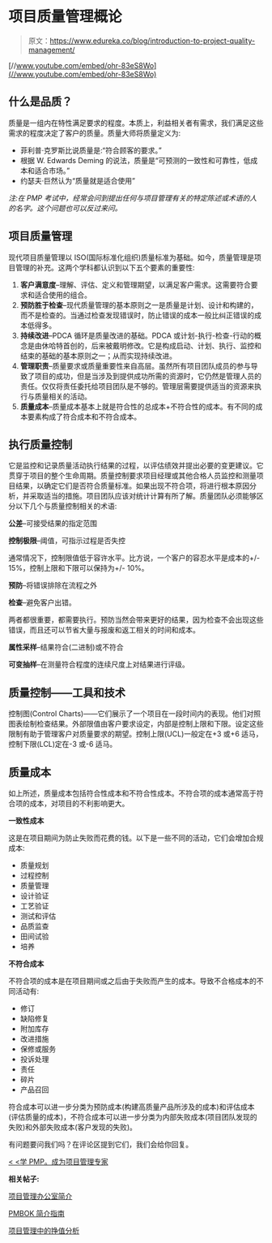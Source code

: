# 项目质量管理概论

> 原文：<https://www.edureka.co/blog/introduction-to-project-quality-management/>

[//www.youtube.com/embed/ohr-83eS8Wo](//www.youtube.com/embed/ohr-83eS8Wo)

## **什么是品质？**

质量是一组内在特性满足要求的程度。本质上，利益相关者有需求，我们满足这些需求的程度决定了客户的质量。质量大师将质量定义为:

*   菲利普·克罗斯比说质量是:“符合顾客的要求。”
*   根据 W. Edwards Deming 的说法，质量是“可预测的一致性和可靠性，低成本和适合市场。”
*   约瑟夫·巨然认为“质量就是适合使用”

*注:在 PMP 考试中，经常会问到提出任何与项目管理有关的特定陈述或术语的人的名字。这个问题也可以反过来问。*

## **项目质量管理**

现代项目质量管理以 ISO(国际标准化组织)质量标准为基础。如今，质量管理是项目管理的补充。这两个学科都认识到以下五个要素的重要性:

1.  **客户满意度**–理解、评估、定义和管理期望，以满足客户需求。这需要符合要求和适合使用的组合。
2.  **预防胜于检查**–现代质量管理的基本原则之一是质量是计划、设计和构建的，而不是检查的。当通过检查发现错误时，防止错误的成本一般比纠正错误的成本低得多。
3.  **持续改进**–PDCA 循环是质量改进的基础。PDCA 或计划-执行-检查-行动的概念是由休哈特首创的，后来被戴明修改。它是构成启动、计划、执行、监控和结束的基础的基本原则之一；从而实现持续改进。
4.  **管理职责**–质量要求或质量重要性来自高层。虽然所有项目团队成员的参与导致了项目的成功，但是当涉及到提供成功所需的资源时，它仍然是管理人员的责任。仅仅将责任委托给项目团队是不够的。管理层需要提供适当的资源来执行与质量相关的活动。
5.  **质量成本**–质量成本基本上就是符合性的总成本+不符合性的成本。有不同的成本要素构成了符合成本和不符合成本。

## **执行质量控制**

它是监控和记录质量活动执行结果的过程，以评估绩效并提出必要的变更建议。它贯穿于项目的整个生命周期。质量控制要求项目经理或其他合格人员监控和测量项目结果，以确定它们是否符合质量标准。如果出现不符合项，将进行根本原因分析，并采取适当的措施。项目团队应该对统计计算有所了解。质量团队必须能够区分以下几个与质量控制相关的术语:

**公差**–可接受结果的指定范围

**控制极限**–阈值，可指示过程是否失控

通常情况下，控制限值低于容许水平。比方说，一个客户的容忍水平是成本的+/- 15%，控制上限和下限可以保持为+/- 10%。

**预防**–将错误排除在流程之外

**检查**–避免客户出错。

两者都很重要，都需要执行。预防当然会带来更好的结果，因为检查不会出现这些错误，而且还可以节省大量与报废和返工相关的时间和成本。

**属性采样**–结果符合(二进制)或不符合

**可变抽样**–在测量符合程度的连续尺度上对结果进行评级。

## **质量控制——工具和技术**

控制图(Control Charts)——它们展示了一个项目在一段时间内的表现。他们对照图表绘制检查结果。外部限值由客户要求设定，内部是控制上限和下限。设定这些限制有助于管理客户对质量要求的期望。控制上限(UCL)一般定在+3 或+6 适马，控制下限(LCL)定在-3 或-6 适马。

## 质量成本

如上所述，质量成本包括符合性成本和不符合性成本。不符合项的成本通常高于符合项的成本，对项目的不利影响更大。

**一致性成本**

这是在项目期间为防止失败而花费的钱。以下是一些不同的活动，它们会增加合规成本:

*   质量规划
*   过程控制
*   质量管理
*   设计验证
*   工艺验证
*   测试和评估
*   品质监查
*   田间试验
*   培养

**不符合成本**

不符合项的成本是在项目期间或之后由于失败而产生的成本。导致不合格成本的不同活动有:

*   修订
*   缺陷修复
*   附加库存
*   改进措施
*   保修或服务
*   投诉处理
*   责任
*   碎片
*   产品召回

符合成本可以进一步分类为预防成本(构建高质量产品所涉及的成本)和评估成本(评估质量的成本)，不符合成本可以进一步分类为内部失败成本(项目团队发现的失败)和外部失败成本(客户发现的失败)。

有问题要问我们吗？在评论区提到它们，我们会给你回复。

[< <学 PMP。成为项目管理专家](https://www.edureka.co/pmp "PMP Training")

**相关帖子:**

[项目管理办公室简介](https://www.edureka.co/blog/introduction-to-project_management_office/ "Introduction to Project Management Office")

[PMBOK 简介指南](https://www.edureka.co/blog/an-introduction-to-pmbok-guide/ "An Introduction to PMBOK Guide")

[项目管理中的挣值分析](https://www.edureka.co/blog/earned_value_analysis_in_project-management/ "Earned Value Analysis in Project Management")